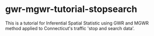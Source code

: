 # gwr-mgwr-tutorial-stopsearch
This is a tutorial for Inferential Spatial Statistic using GWR and MGWR method applied to Connecticut's traffic 'stop and search data'.
